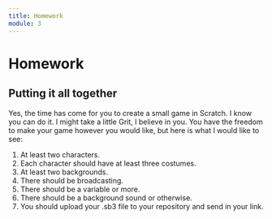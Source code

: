 ```yaml
---
title: Homework
module: 3
---
```


# Homework

## Putting it all together

Yes, the time has come for you to create a small game in Scratch.  I know you can do it. I might take a little Grit, I believe in you.  You have the freedom to make your game however you would like, but here is what I would like to see:

1. At least two characters.
2. Each character should have at least three costumes.
3. At least two backgrounds.
4. There should be broadcasting.
5. There should be a variable or more.
6. There should be a background sound or otherwise.
7. You should upload your .sb3 file to your repository and send in your link.